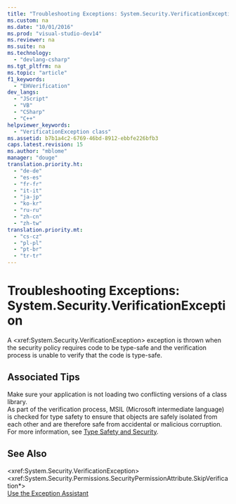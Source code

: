 ```yaml
---
title: "Troubleshooting Exceptions: System.Security.VerificationException"
ms.custom: na
ms.date: "10/01/2016"
ms.prod: "visual-studio-dev14"
ms.reviewer: na
ms.suite: na
ms.technology: 
  - "devlang-csharp"
ms.tgt_pltfrm: na
ms.topic: "article"
f1_keywords: 
  - "EHVerification"
dev_langs: 
  - "JScript"
  - "VB"
  - "CSharp"
  - "C++"
helpviewer_keywords: 
  - "VerificationException class"
ms.assetid: b7b1a4c2-6769-46bd-8912-ebbfe226bfb3
caps.latest.revision: 15
ms.author: "mblome"
manager: "douge"
translation.priority.ht: 
  - "de-de"
  - "es-es"
  - "fr-fr"
  - "it-it"
  - "ja-jp"
  - "ko-kr"
  - "ru-ru"
  - "zh-cn"
  - "zh-tw"
translation.priority.mt: 
  - "cs-cz"
  - "pl-pl"
  - "pt-br"
  - "tr-tr"
---
```

# Troubleshooting Exceptions: System.Security.VerificationException
A \<xref:System.Security.VerificationException> exception is thrown when the security policy requires code to be type-safe and the verification process is unable to verify that the code is type-safe.  
  
## Associated Tips  
 Make sure your application is not loading two conflicting versions of a class library.  
 As part of the verification process, MSIL (Microsoft intermediate language) is checked for type safety to ensure that objects are safely isolated from each other and are therefore safe from accidental or malicious corruption. For more information, see [Type Safety and Security](http://msdn.microsoft.com/095cd1f6-d8db-4c0e-bce2-83ccb34dd5dc).  
  
## See Also  
 \<xref:System.Security.VerificationException>   
 \<xref:System.Security.Permissions.SecurityPermissionAttribute.SkipVerification*>   
 [Use the Exception Assistant](../Topic/How%20to:%20Use%20the%20Exception%20Assistant.md)